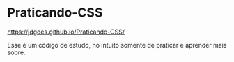 # Praticando-CSS

https://jdgoes.github.io/Praticando-CSS/
<p>Esse é um código de estudo, no intuito somente de praticar e aprender mais sobre.</p>
